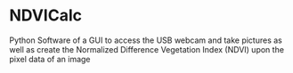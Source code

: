 # NDVICalc
Python Software of a GUI to access the USB webcam and take pictures as well as create the Normalized Difference Vegetation Index (NDVI) upon the pixel data of an image
